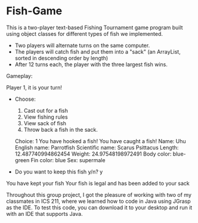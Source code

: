 # Fish-Game

This is a two-player text-based Fishing Tournament game program built using object classes for different types of fish we implemented. 
- Two players will alternate turns on the same computer.
- The players will catch fish and put them into a "sack" (an ArrayList, sorted in descending order by length)
- After 12 turns each, the player with the three largest fish wins.

Gameplay: 

Player 1, it is your turn! 
* Choose:
  1. Cast out for a fish
  2. View fishing rules
  3. View sack of fish
  4. Throw back a fish in the sack.
  
  Choice: 1
   You have hooked a fish!
   You have caught a fish!
     Name: Uhu
     English name: Parrotfish
     Scientific name: Scarus Psittacus
     Length: 12.487740994862454
     Weight: 24.97548198972491
     Body color: blue-green
     Fin color: blue
     Sex: supermale
     
 * Do you want to keep this fish y/n? y
   
  You have kept your fish
  Your fish is legal and has been added to your sack

Throughout this group project, I got the pleasure of working with two of my classmates in ICS 211, where we learned how to code in Java using JGrasp as the IDE. To test this code, you can download it to your desktop and run it with an IDE that supports Java. 
